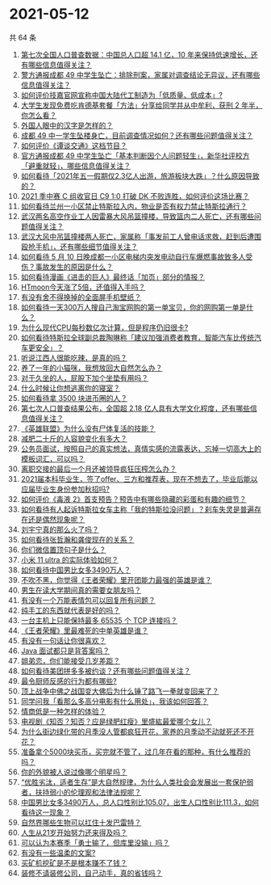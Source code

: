 # 2021-05-12

共 64 条

<!-- BEGIN -->
<!-- 最后更新时间 Wed May 12 2021 04:01:36 GMT+0800 (China Standard Time) -->

1. [第七次全国人口普查数据：中国总人口超 14.1 亿，10
   年来保持低速增长，还有哪些信息值得关注？](https://www.zhihu.com/question/458811096)
2. [警方通报成都 49
   中学生坠亡：排除刑案，家属对调查结论无异议，还有哪些信息值得关注？](https://www.zhihu.com/question/458909971)
3. [如何评价技嘉官网宣称中国大陆代工制造为「低质量、低成本」?](https://www.zhihu.com/question/458796364)
4. [大学生发现免费吃肯德基套餐「方法」分享给同学并从中牟利，获刑 2
   年半，你怎么看？](https://www.zhihu.com/question/458862544)
5. [外国人眼中的汉字是怎样的？](https://www.zhihu.com/question/35963650)
6. [成都 49
   中一学生坠楼身亡，目前调查情况如何？还有哪些问题值得关注？](https://www.zhihu.com/question/458690995)
7. [如何评价《谭谈交通》这档节目？](https://www.zhihu.com/question/41467514)
8. [官方通报成都 49
   中学生坠亡「基本判断因个人问题轻生」，新华社评校方「避重就轻」，哪些信息值得关注？](https://www.zhihu.com/question/458795206)
9. [如何看待「2021年五一假期仅2.3亿人出游，旅游板块大跌」？什么原因导致的？](https://www.zhihu.com/question/458156454)
10. [2021 季中赛 C 组收官日 C9 1:0 打破 DK
    不败连胜，如何评价这场比赛？](https://www.zhihu.com/question/458906118)
11. [如何看待兰州一小区禁止特斯拉入内，物业是否有权力禁止特斯拉通行？](https://www.zhihu.com/question/458089175)
12. [武汉两名高空作业工人因雷暴大风吊篮撞楼，导致篮内二人死亡，还有哪些问题值得关注？](https://www.zhihu.com/question/458802058)
13. [武汉大风中吊篮撞楼两人死亡，家属称「事发前工人曾电话求救，赶到后遭围殴抢手机」，还有哪些细节值得关注？](https://www.zhihu.com/question/458864077)
14. [如何看待 5 月 10
    日晚成都一小区电梯内突发电动自行车爆燃事故致多人受伤？事故发生的原因是什么？](https://www.zhihu.com/question/458774852)
15. [如何看待漫画《进击的巨人》最终话「加页」部分的情报？](https://www.zhihu.com/question/458937970)
16. [HTmoon今天涨了5倍，还值得入手吗？](https://www.zhihu.com/question/458753981)
17. [有没有舍不得换掉的全面屏手机壁纸？](https://www.zhihu.com/question/420662927)
18. [如何看待一天300万人搜自己淘宝网购的第一单宝贝，你的网购第一单是什么？](https://www.zhihu.com/question/458802423)
19. [为什么现代CPU每秒数亿次计算，但是程序仍旧很卡?](https://www.zhihu.com/question/458730114)
20. [如何看待特斯拉全球副总裁陶琳称「建议加强消费者教育，智能汽车比传统汽车更安全」？](https://www.zhihu.com/question/458706368)
21. [听说江西人很能吃辣，是真的吗？](https://www.zhihu.com/question/406439662)
22. [养了一年的小猫咪，我想放回大自然怎么办？](https://www.zhihu.com/question/457533958)
23. [对于久坐的人，屁股下加个坐垫有用吗？](https://www.zhihu.com/question/355087220)
24. [什么时候让你想逃离你的寝室？](https://www.zhihu.com/question/347465641)
25. [如何看待拿 3500 块进币圈的人？](https://www.zhihu.com/question/458207096)
26. [第七次人口普查结果公布，全国超 2.18
    亿人具有大学文化程度，还有哪些信息值得关注？](https://www.zhihu.com/question/458813993)
27. [《英雄联盟》为什么没有尸体复活的技能？](https://www.zhihu.com/question/456810195)
28. [减肥二十斤的人容貌变化有多大？](https://www.zhihu.com/question/339245837)
29. [公务员面试，按照自己的真实想法，真情实感的流露表达，忘掉一切高大上的模板词汇，可以吗？](https://www.zhihu.com/question/453765153)
30. [离职交接的最后一个月还被领导疯狂压榨怎么办？](https://www.zhihu.com/question/455719427)
31. [2021届本科毕业生，签了offer、三方和推荐表，现在不想去了，毕业后能以应届毕业生身份参加秋招吗?](https://www.zhihu.com/question/457035243)
32. [如何评价《毒液
    2》首支预告？预告中有哪些隐藏的彩蛋和有趣的细节？](https://www.zhihu.com/question/458745668)
33. [如何看待有人起诉特斯拉女车主称「我的特斯拉没问题」？刹车失灵是普遍存在还是偶然现象呢？](https://www.zhihu.com/question/458816200)
34. [刘宇宁真的那么火了吗？](https://www.zhihu.com/question/455642291)
35. [如何看待张哲瀚和龚俊现在的关系？](https://www.zhihu.com/question/458226340)
36. [你们微信置顶句子是什么？](https://www.zhihu.com/question/353636992)
37. [小米 11 ultra 的实际体验如何？](https://www.zhihu.com/question/452077572)
38. [如何看待中国男比女多3490万人？](https://www.zhihu.com/question/458812341)
39. [不吹不黑，你觉得《王者荣耀》里开团能力最强的英雄是谁？](https://www.zhihu.com/question/457720589)
40. [男生在读大学期间真的需要女朋友吗？](https://www.zhihu.com/question/22503810)
41. [有没有一个万能表情包可以回复所有问题？](https://www.zhihu.com/question/341311495)
42. [纯手工的东西就代表是好的吗？](https://www.zhihu.com/question/443837003)
43. [一台主机上只能保持最多 65535 个 TCP 连接吗？](https://www.zhihu.com/question/361111920)
44. [《王者荣耀》里最难死的中单英雄是谁？](https://www.zhihu.com/question/458262505)
45. [有没有一句话让你很喜欢？](https://www.zhihu.com/question/314113669)
46. [Java 面试都只是背答案吗？](https://www.zhihu.com/question/452184164)
47. [姐弟恋，你们能接受几岁差距？](https://www.zhihu.com/question/389750479)
48. [如何看待美团拼多多被约谈？还有哪些问题值得关注？](https://www.zhihu.com/question/458736672)
49. [最令厨师反感的行为都有哪些?](https://www.zhihu.com/question/454913246)
50. [顶上战争中佛之战国变大佛后为什么锤了路飞一拳就变回来了？](https://www.zhihu.com/question/458446208)
51. [同学问我「看那么多高分电影有什么用处」，我该如何回答？](https://www.zhihu.com/question/445536824)
52. [情商低是一种怎样的体验？](https://www.zhihu.com/question/26759808)
53. [电视剧《知否？知否？应是绿肥红瘦》里盛紘最爱哪个女儿？](https://www.zhihu.com/question/457046905)
54. [为什么街边绿化带的月季没人管都疯狂开花，家养的月季动不动就死还不开花？](https://www.zhihu.com/question/458723730)
55. [准备拿个5000块买币，买完就不管了，过几年在看的那种，有什么推荐的吗？](https://www.zhihu.com/question/457414385)
56. [你的外貌被人说过像哪个明星吗？](https://www.zhihu.com/question/367145594)
57. [“优胜劣汰，适者生存”是大自然规律，为什么人类社会会发展出一套保护弱者，扶持弱小的伦理观和法律法规呢？](https://www.zhihu.com/question/458755052)
58. [中国男比女多3490万人，总人口性别比105.07，出生人口性别比111.3，如何看待这一现象？](https://www.zhihu.com/question/458812209)
59. [自然界哪些生物可以扛住十发巴雷特？](https://www.zhihu.com/question/458544903)
60. [人生从21岁开始努力还来得及吗？](https://www.zhihu.com/question/404893881)
61. [可以认为本赛季「勇士输了，但库里没输」吗？](https://www.zhihu.com/question/457259616)
62. [有没有一些温柔的文案?](https://www.zhihu.com/question/450998242)
63. [买矿机挖矿是不是根本赚不了钱？](https://www.zhihu.com/question/457183375)
64. [装修不请装修公司，自己动手，真的省钱吗？](https://www.zhihu.com/question/448461605)

<!-- END -->
